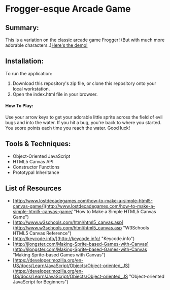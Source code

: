 # Frogger-esque Arcade Game


## Summary:
This is a variation on the classic arcade game Frogger! (But with much more adorable characters..)[Here's the demo!](https://4mber.github.io/Frogger/)


## Installation:
To run the application:

1. Download this repository's zip file, or clone this repository onto your local workstation.
2. Open the index.html file in your browser.


#### How To Play:
Use your arrow keys to get your adorable little sprite across the field of evil bugs and into the water. If you hit a bug, you're back to where you started. You score points each time you reach the water. Good luck!


## Tools & Techniques:
- Object-Oriented JavaScript
- HTML5 Canvas API
- Constructor Functions
- Prototypal Inheritance


## List of Resources
- [http://www.lostdecadegames.com/how-to-make-a-simple-html5-canvas-game/](http://www.lostdecadegames.com/how-to-make-a-simple-html5-canvas-game/ "How to Make a Simple HTML5 Canvas Game")    
- [http://www.w3schools.com/html/html5_canvas.asp](http://www.w3schools.com/html/html5_canvas.asp "W3Schools HTML5 Canvas Reference")
- [http://keycode.info/](http://keycode.info/ "Keycode.info")
- [http://jlongster.com/Making-Sprite-based-Games-with-Canvas](http://jlongster.com/Making-Sprite-based-Games-with-Canvas "Making Sprite-based Games with Canvas")
- [https://developer.mozilla.org/en-US/docs/Learn/JavaScript/Objects/Object-oriented_JS](https://developer.mozilla.org/en-US/docs/Learn/JavaScript/Objects/Object-oriented_JS "Object-oriented JavaScript for Beginners")
